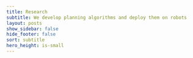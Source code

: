 ```yaml
---
title: Research
subtitle: We develop planning algorithms and deploy them on robots
layout: posts
show_sidebar: false
hide_footer: false
sort: subtitle
hero_height: is-small
---
```



